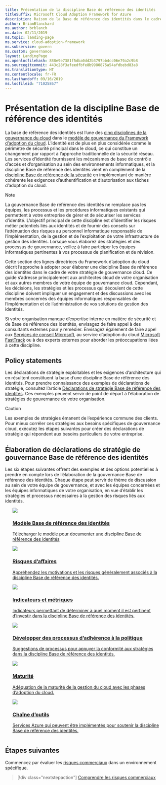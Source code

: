```yaml
---
title: Présentation de la discipline Base de référence des identités
titleSuffix: Microsoft Cloud Adoption Framework for Azure
description: Raison de la Base de référence des identités dans le cadre de la gouvernance du cloud
author: BrianBlanchard
ms.author: brblanch
ms.date: 02/11/2019
ms.topic: landing-page
ms.service: cloud-adoption-framework
ms.subservice: govern
ms.custom: governance
layout: LandingPage
ms.openlocfilehash: 888e9e7381f5dba0dd2b3797bb4cc06e79a2c9b8
ms.sourcegitcommit: 443c28f3afeedfbfe8b9980875a54afdbebd83a8
ms.translationtype: HT
ms.contentlocale: fr-FR
ms.lasthandoff: 09/16/2019
ms.locfileid: "71025867"
---
```

# <a name="identity-baseline-discipline-overview"></a>Présentation de la discipline Base de référence des identités

La base de référence des identités est l’une des [cinq disciplines de la gouvernance du cloud](../governance-disciplines.md) dans le [modèle de gouvernance du Framework d’adoption du cloud](../index.md). L’identité est de plus en plus considérée comme le périmètre de sécurité principal dans le cloud, ce qui constitue un changement par rapport à l’approche traditionnelle de la sécurité réseau. Les services d’identité fournissent les mécanismes de base de contrôle d’accès et d’organisation au sein des environnements informatiques, et la discipline Base de référence des identités vient en complément de la [discipline Base de référence de la sécurité](../security-baseline/index.md) en implémentant de manière cohérente les exigences d’authentification et d’autorisation aux tâches d’adoption du cloud.

> [!NOTE]
> La gouvernance Base de référence des identités ne remplace pas les équipes, les processus et les procédures informatiques existants qui permettent à votre entreprise de gérer et de sécuriser les services d’identité. L’objectif principal de cette discipline est d’identifier les risques métier potentiels liés aux identités et de fournir des conseils sur l’atténuation des risques au personnel informatique responsable de l’implémentation, de la gestion et de l’exploitation de votre infrastructure de gestion des identités. Lorsque vous élaborez des stratégies et des processus de gouvernance, veillez à faire participer les équipes informatiques pertinentes à vos processus de planification et de révision.

Cette section des lignes directrices du Framework d’adoption du cloud décrit l’approche à adopter pour élaborer une discipline Base de référence des identités dans le cadre de votre stratégie de gouvernance cloud. Ce guide s’adresse principalement aux architectes cloud de votre organisation et aux autres membres de votre équipe de gouvernance cloud. Cependant, les décisions, les stratégies et les processus qui découlent de cette discipline doivent impliquer un engagement et des discussions avec les membres concernés des équipes informatiques responsables de l’implémentation et de l’administration de vos solutions de gestion des identités.

Si votre organisation manque d’expertise interne en matière de sécurité et de Base de référence des identités, envisagez de faire appel à des consultants externes pour y remédier. Envisagez également de faire appel aux [Services de conseil Microsoft](https://www.microsoft.com/enterprise/services), au service d’adoption du cloud [Microsoft FastTrack](https://azure.microsoft.com/programs/azure-fasttrack) ou à des experts externes pour aborder les préoccupations liées à cette discipline.

## <a name="policy-statements"></a>Policy statements

Les déclarations de stratégie exploitables et les exigences d’architecture qui en résultent constituent la base d’une discipline Base de référence des identités. Pour prendre connaissance des exemples de déclarations de stratégie, consultez l’article [Déclarations de stratégie Base de référence des identités](./policy-statements.md). Ces exemples peuvent servir de point de départ à l’élaboration de stratégies de gouvernance de votre organisation.

> [!CAUTION]
> Les exemples de stratégies émanent de l’expérience commune des clients. Pour mieux corréler ces stratégies aux besoins spécifiques de gouvernance cloud, exécutez les étapes suivantes pour créer des déclarations de stratégie qui répondent aux besoins particuliers de votre entreprise.

## <a name="developing-identity-baseline-governance-policy-statements"></a>Élaboration de déclarations de stratégie de gouvernance Base de référence des identités

Les six étapes suivantes offrent des exemples et des options potentielles à prendre en compte lors de l’élaboration de la gouvernance Base de référence des identités. Chaque étape peut servir de thème de discussion au sein de votre équipe de gouvernance, et avec les équipes concernées et les équipes informatiques de votre organisation, en vue d’établir les stratégies et processus nécessaires à la gestion des risques liés aux identités.

<!-- markdownlint-disable MD033 -->

<ul class="panelContent cardsE">
<li style="display: flex; flex-direction: column;">
    <a href="./template.md">
        <div class="cardSize">
            <div class="cardPadding" >
                <div class="card" >
                    <div class="cardImageOuter">
                        <div class="cardImage">
                            <img src="../../_images/govern/process-template.png" class="x-hidden-focus"/>
                        </div>
                    </div>
                    <div class="cardText" style="padding-left:0px;">
                        <h3>Modèle Base de référence des identités</h3>
                        <p class="x-hidden-focus">Télécharger le modèle pour documenter une discipline Base de référence des identités</p>
                    </div>
                </div>
            </div>
        </div>
    </a>
</li><li style="display: flex; flex-direction: column;">
    <a href="./business-risks.md">
        <div class="cardSize">
            <div class="cardPadding" >
                <div class="card" >
                    <div class="cardImageOuter">
                        <div class="cardImage">
                            <img src="../../_images/govern/process-risks.png" class="x-hidden-focus"/>
                        </div>
                    </div>
                    <div class="cardText" style="padding-left:0px;">
                        <h3>Risques d’affaires</h3>
                        <p class="x-hidden-focus">Appréhendez les motivations et les risques généralement associés à la discipline Base de référence des identités.</p>
                    </div>
                </div>
            </div>
        </div>
    </a>
</li>
<li style="display: flex; flex-direction: column;">
    <a href="./metrics-tolerance.md">
        <div class="cardSize">
            <div class="cardPadding" >
                <div class="card" >
                    <div class="cardImageOuter">
                        <div class="cardImage">
                            <img src="../../_images/govern/process-metrics.png" class="x-hidden-focus"/>
                        </div>
                    </div>
                    <div class="cardText" style="padding-left:0px;">
                        <h3>Indicateurs et métriques</h3>
                        <p class="x-hidden-focus">Indicateurs permettant de déterminer à quel moment il est pertinent d’investir dans la discipline Base de référence des identités.</p>
                    </div>
                </div>
            </div>
        </div>
    </a>
</li>
<li style="display: flex; flex-direction: column;">
    <a href="./compliance-processes.md">
        <div class="cardSize">
            <div class="cardPadding" >
                <div class="card" >
                    <div class="cardImageOuter">
                        <div class="cardImage">
                            <img src="../../_images/govern/process-enforce.png" class="x-hidden-focus"/>
                        </div>
                    </div>
                    <div class="cardText" style="padding-left:0px;">
                        <h3>Développer des processus d’adhérence à la politique</h3>
                        <p class="x-hidden-focus">Suggestions de processus pour appuyer la conformité aux stratégies dans la discipline Base de référence des identités.</p>
                    </div>
                </div>
            </div>
        </div>
    </a>
</li>
<li style="display: flex; flex-direction: column;">
    <a href="./discipline-improvement.md">
        <div class="cardSize">
            <div class="cardPadding" >
                <div class="card" >
                    <div class="cardImageOuter">
                        <div class="cardImage">
                            <img src="../../_images/govern/process-maturity.png" class="x-hidden-focus"/>
                        </div>
                    </div>
                    <div class="cardText" style="padding-left:0px;">
                        <h3>Maturité</h3>
                        <p class="x-hidden-focus">Adéquation de la maturité de la gestion du cloud avec les phases d’adoption du cloud.</p>
                    </div>
                </div>
            </div>
        </div>
    </a>
</li>
<li style="display: flex; flex-direction: column;">
    <a href="./toolchain.md">
        <div class="cardSize">
            <div class="cardPadding" >
                <div class="card" >
                    <div class="cardImageOuter">
                        <div class="cardImage">
                            <img src="../../_images/govern/process-toolchain.png" class="x-hidden-focus"/>
                        </div>
                    </div>
                    <div class="cardText" style="padding-left:0px;">
                        <h3>Chaîne d’outils</h3>
                        <p class="x-hidden-focus">Services Azure qui peuvent être implémentés pour soutenir la discipline Base de référence des identités.</p>
                    </div>
                </div>
            </div>
        </div>
    </a>
</li>
</ul>

<!-- markdownlint-enable MD033 -->

## <a name="next-steps"></a>Étapes suivantes

Commencez par évaluer les [risques commerciaux](./business-risks.md) dans un environnement spécifique.

> [!div class="nextstepaction"]
> [Comprendre les risques commerciaux](./business-risks.md)
